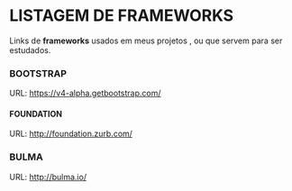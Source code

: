 # LISTAGEM DE FRAMEWORKS
Links de <strong>frameworks</strong> usados em meus projetos , ou que servem para ser estudados.

### BOOTSTRAP  
URL: https://v4-alpha.getbootstrap.com/

#### FOUNDATION <br> 
URL: http://foundation.zurb.com/

### BULMA 
URL: http://bulma.io/

